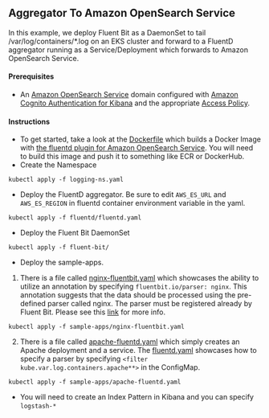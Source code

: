 ## Aggregator To Amazon OpenSearch Service

In this example, we deploy Fluent Bit as a DaemonSet to tail /var/log/containers/*.log on an EKS cluster and forward to a FluentD aggregator running as a Service/Deployment which forwards to Amazon OpenSearch Service.

#### Prerequisites

* An [Amazon OpenSearch Service](https://docs.aws.amazon.com/opensearch-service/latest/developerguide/createupdatedomains.html) domain configured with [Amazon Cognito Authentication for Kibana](https://docs.aws.amazon.com/opensearch-service/latest/developerguide/createupdatedomains.html#es-createdomain-configure-cognito-auth) and the appropriate [Access Policy](https://docs.aws.amazon.com/opensearch-service/latest/developerguide/es-createupdatedomains.html#es-createdomain-configure-access-policies).

#### Instructions

* To get started, take a look at the [Dockerfile](Dockerfile) which builds a Docker Image with [the fluentd plugin for Amazon OpenSearch Service](https://github.com/atomita/fluent-plugin-aws-elasticsearch-service). You will need to build this image and push it to something like ECR or DockerHub.
* Create the Namespace
```
kubectl apply -f logging-ns.yaml
```
* Deploy the FluentD aggregator. Be sure to edit `AWS_ES_URL` and `AWS_ES_REGION` in fluentd container environment variable in the yaml.
```
kubectl apply -f fluentd/fluentd.yaml
```
* Deploy the Fluent Bit DaemonSet
```
kubectl apply -f fluent-bit/
```
* Deploy the sample-apps. 
1. There is a file called [nginx-fluentbit.yaml](sample-apps/nginx-fluentbit.yaml) which showcases the ability to utilize an annotation by specifying `fluentbit.io/parser: nginx`. This annotation suggests that the data should be processed using the pre-defined parser called nginx. The parser must be registered already by Fluent Bit. Please see this [link](https://docs.fluentbit.io/manual/filter/kubernetes) for more info.
```
kubectl apply -f sample-apps/nginx-fluentbit.yaml
```
2. There is a file called [apache-fluentd.yaml](sample-apps/apache-fluentd.yaml) which simply creates an Apache deployment and a service. The [fluentd.yaml](fluentd/fluentd.yaml) showcases how to specify a parser by specifying `<filter kube.var.log.containers.apache**>` in the ConfigMap.
```
kubectl apply -f sample-apps/apache-fluentd.yaml
```
* You will need to create an Index Pattern in Kibana and you can specify `logstash-*`
